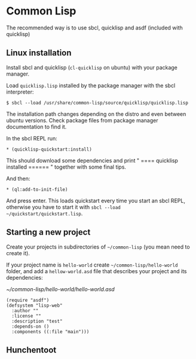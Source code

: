 # Common Lisp

The recommended way is to use sbcl, quicklisp and asdf (included with quicklisp)

## Linux installation

Install sbcl and quicklisp (`cl-quicklisp` on ubuntu) with your package manager.

Load `quicklisp.lisp` installed by the package manager with the sbcl interpreter:

    $ sbcl --load /usr/share/common-lisp/source/quicklisp/quicklisp.lisp

The installation path changes depending on the distro and even between ubuntu versions.
Check package files from package manager documentation to find it.

In the sbcl REPL run:

    * (quicklisp-quickstart:install)

This should download some dependencies and print " ==== quicklisp installed ====== " together with some final tips.

And then:

    * (ql:add-to-init-file)

And press enter. This loads quickstart every time you start an sbcl REPL, otherwise you have to start it with `sbcl --load ~/quickstart/quickstart.lisp`.

## Starting a new project

Create your projects in subdirectories of `~/common-lisp` (you mean need to create it).

If your project name is `hello-world` create `~/common-lisp/hello-world` folder, and add a `hellow-world.asd` file that describes your project and its dependencies:

_~/common-lisp/hello-world/hello-world.asd_
```
(require "asdf")
(defsystem "lisp-web"
  :author ""
  :license ""
  :description "test"
  :depends-on ()
  :components ((:file "main")))
```


## Hunchentoot

